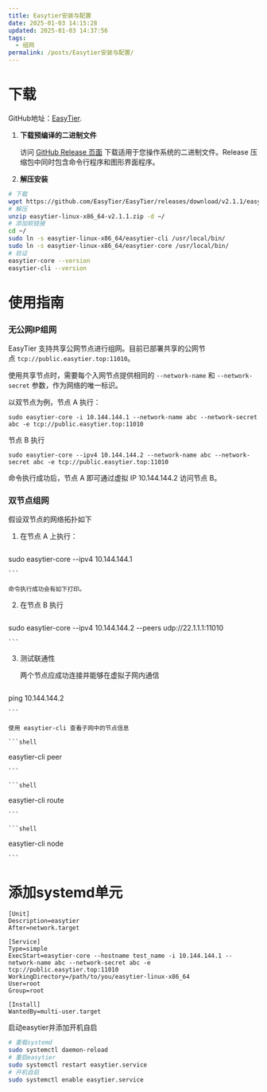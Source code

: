 ```yaml
---
title: Easytier安装与配置
date: 2025-01-03 14:15:28
updated: 2025-01-03 14:37:56
tags:
  - 组网
permalink: /posts/Easytier安装与配置/
---
```

# 下载

GitHub地址：[EasyTier](https://github.com/EasyTier/EasyTier).

1. **下载预编译的二进制文件**

	访问 [GitHub Release 页面](https://github.com/EasyTier/EasyTier/releases) 下载适用于您操作系统的二进制文件。Release 压缩包中同时包含命令行程序和图形界面程序。

2. **解压安装**

```bash
# 下载
wget https://github.com/EasyTier/EasyTier/releases/download/v2.1.1/easytier-linux-x86_64-v2.1.1.zip
# 解压
unzip easytier-linux-x86_64-v2.1.1.zip -d ~/
# 添加软链接
cd ~/
sudo ln -s easytier-linux-x86_64/easytier-cli /usr/local/bin/
sudo ln -s easytier-linux-x86_64/easytier-core /usr/local/bin/
# 验证
easytier-core --version
easytier-cli --version
```

# 使用指南

### 无公网IP组网

EasyTier 支持共享公网节点进行组网。目前已部署共享的公网节点 `tcp://public.easytier.top:11010`。

使用共享节点时，需要每个入网节点提供相同的 `--network-name` 和 `--network-secret` 参数，作为网络的唯一标识。

以双节点为例，节点 A 执行：

```shell
sudo easytier-core -i 10.144.144.1 --network-name abc --network-secret abc -e tcp://public.easytier.top:11010
```

节点 B 执行

```shell
sudo easytier-core --ipv4 10.144.144.2 --network-name abc --network-secret abc -e tcp://public.easytier.top:11010
```

命令执行成功后，节点 A 即可通过虚拟 IP 10.144.144.2 访问节点 B。

### 双节点组网

假设双节点的网络拓扑如下

1. 在节点 A 上执行：

    ```shell

sudo easytier-core --ipv4 10.144.144.1

    ```

    命令执行成功会有如下打印。

    
2. 在节点 B 执行

    ```shell

sudo easytier-core --ipv4 10.144.144.2 --peers udp://22.1.1.1:11010

    ```

3. 测试联通性

    两个节点应成功连接并能够在虚拟子网内通信

    ```shell

ping 10.144.144.2

    ```

    使用 easytier-cli 查看子网中的节点信息

    ```shell

easytier-cli peer

    ```

    ```shell

easytier-cli route

    ```

    ```shell

easytier-cli node

    ```

# 添加systemd单元

```shell
[Unit]
Description=easytier
After=network.target

[Service]
Type=simple
ExecStart=easytier-core --hostname test_name -i 10.144.144.1 --network-name abc --network-secret abc -e tcp://public.easytier.top:11010
WorkingDirectory=/path/to/you/easytier-linux-x86_64
User=root
Group=root

[Install]
WantedBy=multi-user.target
```

启动easytier并添加开机自启

```bash
# 重载systemd
sudo systemctl daemon-reload
# 重启easytier
sudo systemctl restart easytier.service
# 开机自启
sudo systemctl enable easytier.service
```
